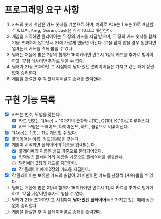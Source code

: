 # 프로그래밍 요구 사항

1. 카드의 숫자 계산은 카드 숫자를 기본으로 하며, 예외로 Ace는 1 또는 11로 계산할 수 있으며, King, Queen, Jack은 각각 10으로 계산한다.
2. 게임을 시작하면 플레이어는 두 장의 카드를 지급 받으며, 두 장의 카드 숫자를 합쳐 21을 초과하지 않으면서 21에 가깝게 만들면 이긴다. 21을 넘지 않을 경우 원한다면 얼마든지 카드를 계속 뽑을 수 있다.
3. 딜러는 처음에 받은 2장의 합계가 16이하이면 반드시 1장의 카드를 추가로 받아야 하고, 17점 이상이면 추가로 받을 수 없다.
4. 딜러가 21을 초과하면 그 시점까지 남아 있던 플레이어들은 가지고 있는 패에 상관 없이 승리한다.
5. 게임을 완료한 후 각 플레이어별로 승패를 출력한다.

# 구현 기능 목록

- [x] 카드는 번호, 모양을 갖는다.
  - [x] 카드 번호는 1(Ace) ~ 10까지의 숫자와 J(10), Q(10), K(10)로 이루어진다.
  - [x] 카드 모양은 스페이드, 다이아몬드, 하트, 클럽으로 이루어진다.
- [x] 1(Ace)는 1 또는 11로 계산할 수 있다.
- [x] 플레이어는 이름, 카드(목록)을 갖는다.
- [x] 게임이 시작되면 플레이어의 이름을 입력받는다.
  - [x] 플레이어의 이름은 쉼표 기준으로 분리되어있다.
  - [x] 입력받은 플레이어의 이름을 기준으로 플레이어를 생성한다.
  - [ ] 딜러에게 2장의 카드를 지급한다.
  - [x] 각 플레이어에게 2장의 카드를 지급한다.
- [x] 각 플레이어는 보유한 카드의 총합이 21 미만이면 카드를 한장씩 (계속)뽑을 수 있다.
- [ ] 딜러는 처음에 받은 2장의 합계가 16이하이면 반드시 1장의 카드를 추가로 받아야 하고, 17점 이상이면 추가로 받을 수 없다.
- [ ] 딜러가 21을 초과하면 그 시점까지 **남아 있던 플레이어**들은 가지고 있는 패에 상관 없이 승리한다.
- [ ] 게임을 완료한 후 각 플레이어별로 승패를 출력한다.
